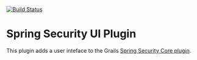 [![Build Status](https://travis-ci.org/grails-plugins/grails-spring-security-ui.svg)](https://travis-ci.org/grails-plugins/grails-spring-security-ui)

Spring Security UI Plugin
=========================

This plugin adds a user inteface to the Grails [Spring Security Core plugin](http://grails.org/plugin/spring-security-core).
